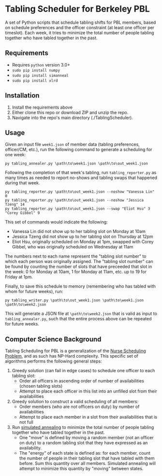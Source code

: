 # Tabling Scheduler for Berkeley PBL

A set of Python scripts that schedule tabling shifts for PBL members, based on
schedule preferences and the officer constraint (at least one officer per timeslot).
Each week, it tries to minimize the total number of people tabling together who have
tabled together in the past.

## Requirements

* Requires `python` version 3.0+
* `sudo pip install numpy`
* `sudo pip install simanneal` 
* `sudo pip install xlrd`

## Installation

1. Install the requirements above
2. Either clone this repo or download ZIP and unzip the repo.
3. Navigate into the repo's main directory (./TablingScheduler).

## Usage

Given an input file `week1.json` of member data (tabling preferences, officer/CM, etc.),
run the following command to generate a scheduling for one week:

```
py tabling_annealer.py \path\to\week1.json \path\to\out_week1.json
```

Following the completion of that week's tabling, run `tabling_reporter.py` as many times
as needed to report no-shows and tabling swaps that happened during that week.

```
py tabling_reporter.py \path\to\out_week1.json --noshow "Vanessa Lin" 0
py tabling_reporter.py \path\to\out_week1.json --noshow "Jessica Tzeng" 14
py tabling_reporter.py \path\to\out_week1.json --swap "Eliot Hsu" 3 "Corey Gibbel" 9
```

This set of commands would indicate the following:
* Vanessa Lin did not show up to her tabling slot on Monday at 10am
* Jessica Tzeng did not show up to her tabling slot on Thursday at 12pm
* Eliot Hsu, originally scheduled on Monday at 1pm, swapped with Corey Gibbel,
	who was originally scheduled on Wednesday at 11am

The numbers next to each name represent the "tabling slot number" to which each person
was originally assigned. The "tabling slot number" can be found by counting the number
of slots that have preceeded that slot in the week: 0 for Monday at 10am, 1 for Monday
at 11am, etc. up to 19 for Friday at 1pm.

Finally, to save this schedule to memory (remembering who has tabled with whom for
future weeks), run:

```
py tabling_writer.py \path\to\out_week1.json \path\to\week1.json \path\to\week2.json
```

This will generate a JSON file at `\path\to\week2.json` that is valid as input to
`tabling_annealer.py`, such that the entire process above can be repeated for future weeks.

## Computer Science Background

Tabling Scheduling for PBL is a generalization of the [Nurse Scheduling Problem](https://en.wikipedia.org/wiki/Nurse_scheduling_problem),
and as such has NP-Hard complexity. This specific set of algorithms performs the following general steps:
1. Greedy solution (can fail in edge cases) to schedule one officer to each tabling slot:
	* Order all officers in ascending order of number of availabilities (chosen tabling slots)
	* Attempt to place each officer in this list into an unfilled slot from their availabilities
2. Greedy solution to construct a valid scheduling of all members:
	* Order members (who are not officers on duty) by number of availabilities
	* Attempt to place each member in a slot from their availabilities that is not full
3. Run [simulated annealing](https://en.wikipedia.org/wiki/Simulated_annealing) to minimize the total
number of people tabling together who have tabled together in the past.
	* One "move" is defined by moving a random member (not an officer on duty) to a random
		tabling slot that they have expressed as an availability.
	* The "energy" of each state is defined as: for each member, count the number of people in their
		tabling slot that have tabled with them before. Sum this quantity over all members. Simulated
		annealing will attempt to minimize this quantity by "moving" between states.